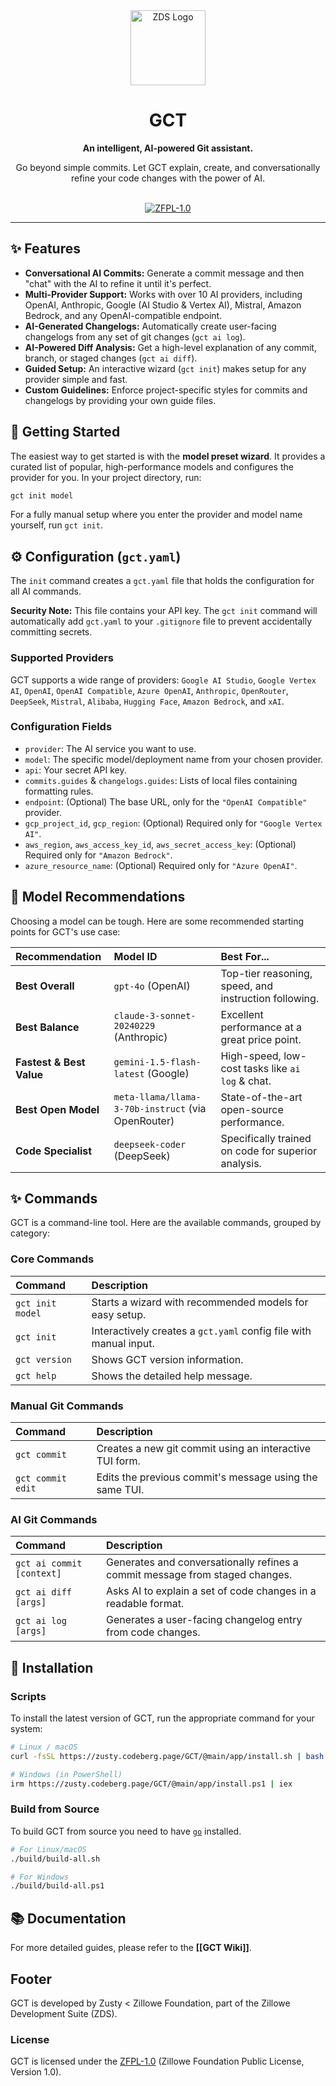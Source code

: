 <div align="center">
    <img width="120" height="120" hspace="10" alt="ZDS Logo" src="https://codeberg.org/Zusty/ZDS/media/branch/main/img/zds.png"/>
    <h1>GCT</h1>
    <strong>An intelligent, AI-powered Git assistant.</strong>
    <br/>
    <p>Go beyond simple commits. Let GCT explain, create, and conversationally refine your code changes with the power of AI.</p>
<br/>
<a href="https://codeberg.org/Zillowe/ZFPL">
<img alt="ZFPL-1.0" src="https://codeberg.org/Zillowe/ZFPL/raw/branch/main/badges/1-0/dark.svg"/>
</a>
</div>

<hr/>

## ✨ Features

- **Conversational AI Commits:** Generate a commit message and then "chat" with the AI to refine it until it's perfect.
- **Multi-Provider Support:** Works with over 10 AI providers, including OpenAI, Anthropic, Google (AI Studio & Vertex AI), Mistral, Amazon Bedrock, and any OpenAI-compatible endpoint.
- **AI-Generated Changelogs:** Automatically create user-facing changelogs from any set of git changes (`gct ai log`).
- **AI-Powered Diff Analysis:** Get a high-level explanation of any commit, branch, or staged changes (`gct ai diff`).
- **Guided Setup:** An interactive wizard (`gct init`) makes setup for any provider simple and fast.
- **Custom Guidelines:** Enforce project-specific styles for commits and changelogs by providing your own guide files.

## 🚀 Getting Started

The easiest way to get started is with the **model preset wizard**. It provides a curated list of popular, high-performance models and configures the provider for you. In your project directory, run:

```sh
gct init model
```

For a fully manual setup where you enter the provider and model name yourself, run `gct init`.

## ⚙️ Configuration (`gct.yaml`)

The `init` command creates a `gct.yaml` file that holds the configuration for all AI commands.

**Security Note:** This file contains your API key. The `gct init` command will automatically add `gct.yaml` to your `.gitignore` file to prevent accidentally committing secrets.

### Supported Providers

GCT supports a wide range of providers:
`Google AI Studio`, `Google Vertex AI`, `OpenAI`, `OpenAI Compatible`, `Azure OpenAI`, `Anthropic`, `OpenRouter`, `DeepSeek`, `Mistral`, `Alibaba`, `Hugging Face`, `Amazon Bedrock`, and `xAI`.

### Configuration Fields

- `provider`: The AI service you want to use.
- `model`: The specific model/deployment name from your chosen provider.
- `api`: Your secret API key.
- `commits.guides` & `changelogs.guides`: Lists of local files containing formatting rules.
- `endpoint`: (Optional) The base URL, only for the `"OpenAI Compatible"` provider.
- `gcp_project_id`, `gcp_region`: (Optional) Required only for `"Google Vertex AI"`.
- `aws_region`, `aws_access_key_id`, `aws_secret_access_key`: (Optional) Required only for `"Amazon Bedrock"`.
- `azure_resource_name`: (Optional) Required only for `"Azure OpenAI"`.

## 🤖 Model Recommendations

Choosing a model can be tough. Here are some recommended starting points for GCT's use case:

| Recommendation       | Model ID                             | Best For...                                         |
| :------------------- | :----------------------------------- | :-------------------------------------------------- |
| **Best Overall**     | `gpt-4o` (OpenAI)                    | Top-tier reasoning, speed, and instruction following. |
| **Best Balance**     | `claude-3-sonnet-20240229` (Anthropic)| Excellent performance at a great price point.         |
| **Fastest & Best Value** | `gemini-1.5-flash-latest` (Google)   | High-speed, low-cost tasks like `ai log` & chat.    |
| **Best Open Model**  | `meta-llama/llama-3-70b-instruct` (via OpenRouter) | State-of-the-art open-source performance.          |
| **Code Specialist**  | `deepseek-coder` (DeepSeek)          | Specifically trained on code for superior analysis. |

## ✨ Commands

GCT is a command-line tool. Here are the available commands, grouped by category:

### Core Commands

| Command | Description |
| :--- | :--- |
| `gct init model`| Starts a wizard with recommended models for easy setup. |
| `gct init` | Interactively creates a `gct.yaml` config file with manual input. |
| `gct version` | Shows GCT version information. |
| `gct help` | Shows the detailed help message. |

### Manual Git Commands

| Command | Description |
| :--- | :--- |
| `gct commit` | Creates a new git commit using an interactive TUI form. |
| `gct commit edit`| Edits the previous commit's message using the same TUI. |

### AI Git Commands

| Command | Description |
| :--- | :--- |
| `gct ai commit [context]` | Generates and conversationally refines a commit message from staged changes. |
| `gct ai diff [args]` | Asks AI to explain a set of code changes in a readable format. |
| `gct ai log [args]` | Generates a user-facing changelog entry from code changes. |

## 💾 Installation

### Scripts

To install the latest version of GCT, run the appropriate command for your system:

```sh
# Linux / macOS
curl -fsSL https://zusty.codeberg.page/GCT/@main/app/install.sh | bash

# Windows (in PowerShell)
irm https://zusty.codeberg.page/GCT/@main/app/install.ps1 | iex
```

### Build from Source

To build GCT from source you need to have [`go`](https://go.dev) installed.

```sh
# For Linux/macOS
./build/build-all.sh

# For Windows
./build/build-all.ps1
```

## 📚 Documentation

For more detailed guides, please refer to the **[[GCT Wiki]]**.

## Footer

GCT is developed by Zusty < Zillowe Foundation, part of the Zillowe Development Suite (ZDS).

### License

GCT is licensed under the [ZFPL-1.0](https://codeberg.org/Zillowe/ZFPL) (Zillowe Foundation Public License, Version 1.0).
